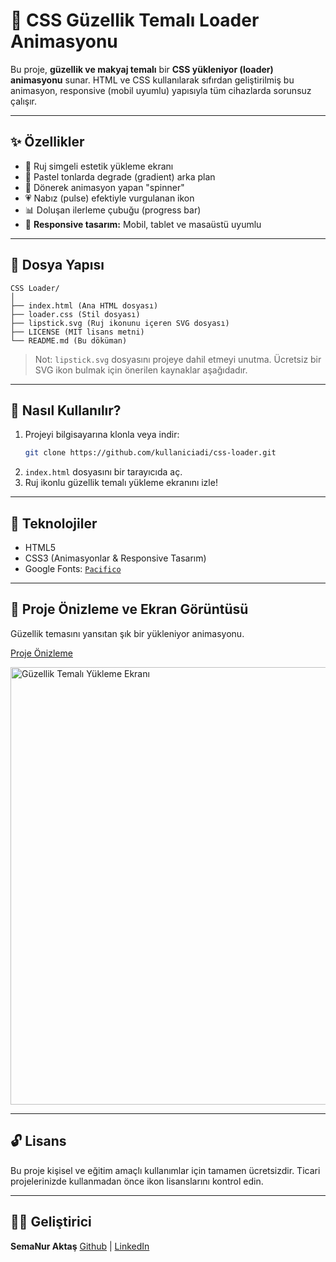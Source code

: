 # 💄 CSS Güzellik Temalı Loader Animasyonu

Bu proje, **güzellik ve makyaj temalı** bir **CSS yükleniyor (loader) animasyonu** sunar. HTML ve CSS kullanılarak sıfırdan geliştirilmiş bu animasyon, responsive (mobil uyumlu) yapısıyla tüm cihazlarda sorunsuz çalışır.

---

## ✨ Özellikler

- 💋 Ruj simgeli estetik yükleme ekranı
- 🎨 Pastel tonlarda degrade (gradient) arka plan
- 🔄 Dönerek animasyon yapan "spinner"
- 💗 Nabız (pulse) efektiyle vurgulanan ikon
- 📊 Doluşan ilerleme çubuğu (progress bar)
- 📱 **Responsive tasarım:** Mobil, tablet ve masaüstü uyumlu

---

## 📁 Dosya Yapısı

```
CSS Loader/
│
├── index.html (Ana HTML dosyası)            
├── loader.css (Stil dosyası)       
├── lipstick.svg (Ruj ikonunu içeren SVG dosyası)
├── LICENSE (MIT lisans metni)
└── README.md (Bu döküman)
```
> Not: `lipstick.svg` dosyasını projeye dahil etmeyi unutma. Ücretsiz bir SVG ikon bulmak için önerilen kaynaklar aşağıdadır.

---

## 🔧 Nasıl Kullanılır?

1. Projeyi bilgisayarına klonla veya indir:
   ```bash
   git clone https://github.com/kullaniciadi/css-loader.git
2. `index.html` dosyasını bir tarayıcıda aç.
3. Ruj ikonlu güzellik temalı yükleme ekranını izle!

---

## 🧪 Teknolojiler

- HTML5
- CSS3 (Animasyonlar & Responsive Tasarım)
- Google Fonts: [`Pacifico`](https://fonts.google.com/specimen/Pacifico)

---

## 📸 Proje Önizleme ve Ekran Görüntüsü

Güzellik temasını yansıtan şık bir yükleniyor animasyonu.

[Proje Önizleme](https://semanurakts.github.io/CSSLoader/index.html)

<img src="CSSLoader.png" alt="Güzellik Temalı Yükleme Ekranı" width="700">

---

## 🔓 Lisans

Bu proje kişisel ve eğitim amaçlı kullanımlar için tamamen ücretsizdir. Ticari projelerinizde kullanmadan önce ikon lisanslarını kontrol edin.

---

## 👩‍💻 Geliştirici

**SemaNur Aktaş** 
[Github](https://github.com/semanurakts) | [LinkedIn](https://www.linkedin.com/in/semanuraktas/)
